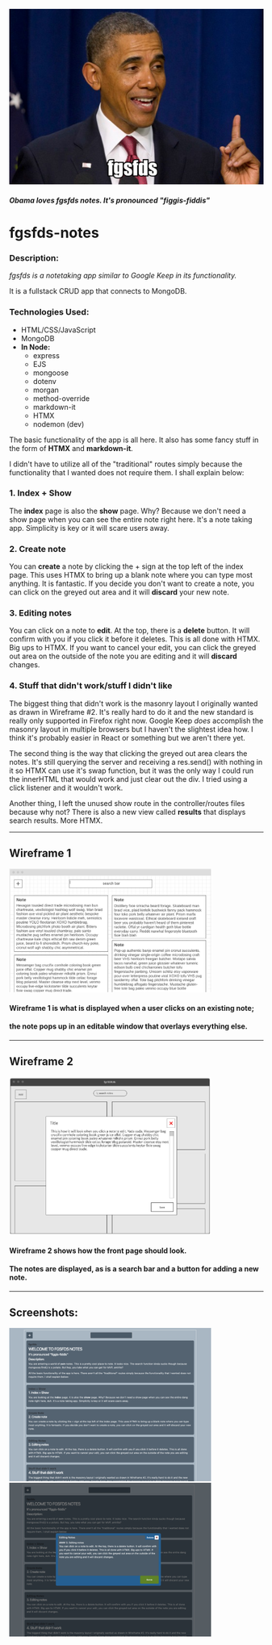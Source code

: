 ![obama](./img/obama.png)
##### Obama loves fgsfds notes. It's pronounced "figgis-fiddis"
# fgsfds-notes
### Description:
*fgsfds is a notetaking app similar to Google Keep in its functionality.*

It is a fullstack CRUD app that connects to MongoDB.

### Technologies Used:
- HTML/CSS/JavaScript
- MongoDB
- **In Node:**
    - express
    - EJS
    - mongoose
    - dotenv
    - morgan
    - method-override
    - markdown-it
    - HTMX
    - nodemon (dev)

The basic functionality of the app is all here. It also has some fancy stuff in the form of **HTMX** and **markdown-it**.

I didn't have to utilize all of the "traditional" routes simply because the functionality that I wanted does not require them. I shall explain below:

### 1. Index + Show
The **index** page is also the **show** page. Why?
Because we don't need a show page when you can see the entire note right here. It's a note taking app. Simplicity is key or it will scare users away.

### 2. Create note
You can **create** a note by clicking the + sign at the top left of the index page. This uses HTMX to bring up a blank note where you can type most anything. It is fantastic. If you decide you don't want to create a note, you can click on the greyed out area and it will **discard** your new note.

### 3. Editing notes
You can click on a note to **edit**. At the top, there is a **delete** button. It will confirm with you if you click it before it deletes. This is all done with HTMX. Big ups to HTMX. If you want to cancel your edit, you can click the greyed out area on the outside of the note you are editing and it will **discard** changes.

### 4. Stuff that didn't work/stuff I didn't like
The biggest thing that didn't work is the masonry layout I originally wanted as drawn in Wireframe #2. It's really hard to do it and the new standard is really only supported in Firefox right now. Google Keep *does* accomplish the masonry layout in multiple browsers but I haven't the slightest idea how. I think it's probably easier in React or something but we aren't there yet.

The second thing is the way that clicking the greyed out area clears the notes. It's still querying the server and receiving a res.send() with nothing in it so HTMX can use it's swap function, but it was the only way I could run the innerHTML that would work and just clear out the div. I tried using a click listener and it wouldn't work.

Another thing, I left the unused show route in the controller/routes files because why not? There is also a new view called **results** that displays search results. More HTMX.
  
---
## Wireframe 1  
<a href="./img/wireframe1.png"><img src="./img/wireframe1.png" alt="Wireframe1" width="400"></a>
<!-- ![wireframe1](./img/wireframe1.png)   -->
#### Wireframe 1 is what is displayed when a user clicks on an existing note;  
#### the note pops up in an editable window that overlays everything else.  
---
## Wireframe 2  
<a href="./img/wireframe2.png"><img src="./img/wireframe2.png" alt="Wireframe2" width="400"></a>
<!-- ![wireframe2](./img/wireframe2.png)   -->
#### Wireframe 2 shows how the front page should look.  
#### The notes are displayed, as is a search bar and a button for adding a new note.

---
## Screenshots:
<a href="./img/index.png"><img src="./img/index.png" alt="index" width="400"></a>
<a href="./img/editcreate.png"><img src="./img/editcreate.png" alt="editcreate" width="400"></a>






